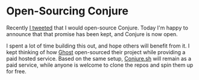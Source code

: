 # Open-Sourcing Conjure

Recently [I tweeted](https://twitter.com/timothymarshall/status/1011315206406881283) that I would open-source Conjure. Today I'm happy to announce that that promise has been kept, and Conjure is now open. 

I spent a lot of time building this out, and hope others will benefit from it. I kept thinking of how [Ghost](https://ghost.org/) open-sourced their project while providing a paid hosted service. Based on the same setup, [Conjure.sh](https://conjure.sh) will remain as a paid service, while anyone is welcome to clone the repos and spin them up for free.
